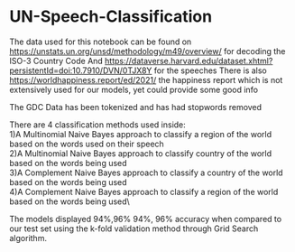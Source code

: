 # UN-Speech-Classification

The data used for this notebook can be found on https://unstats.un.org/unsd/methodology/m49/overview/ for decoding the ISO-3 Country Code
And https://dataverse.harvard.edu/dataset.xhtml?persistentId=doi:10.7910/DVN/0TJX8Y for the speeches
There is also https://worldhappiness.report/ed/2021/ the happiness report which is not extensively used for our models, yet could provide some good info

The GDC Data has been tokenized and has had stopwords removed

There are 4 classification methods used inside:\
  1)A Multinomial Naive Bayes approach to classify a region of the world based on the words used on their speech\
  2)A Multinomial Naive Bayes approach to classify country of the world based on the words being used\
  3)A Complement Naive Bayes approach to classify a country of the world based on the words being used\
  4)A Complement Naive Bayes approach to classify a region of the world based on the words being used\
  

The models displayed 94%,96% 94%, 96% accuracy when compared to our test set using the k-fold validation method through Grid Search algorithm.

